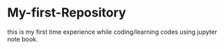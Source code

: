 # My-first-Repository
this is my first time experience while coding/learning codes using jupyter note book.
